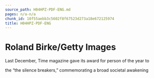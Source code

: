 ```yaml
---
source_path: H04HPZ-PDF-ENG.md
pages: n/a-n/a
chunk_id: 10f55aebb3c5602f8f67523d273a18e672125974
title: H04HPZ-PDF-ENG
---
```

# Roland Birke/Getty Images

Last December, Time magazine gave its award for person of the year to

the “the silence breakers,” commemorating a broad societal awakening

